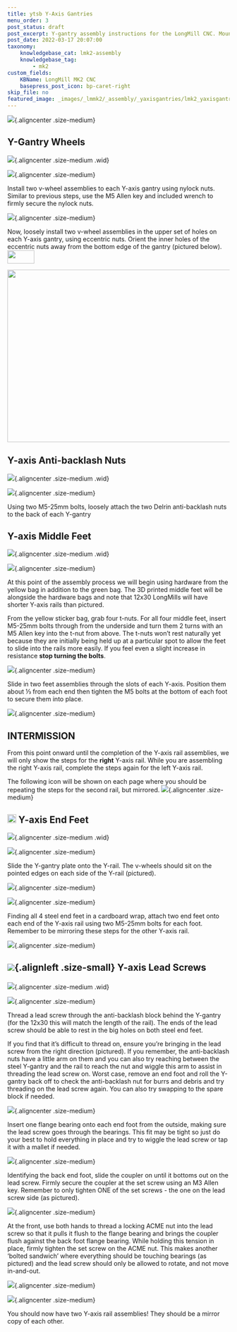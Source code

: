 ```yaml
---
title: ytsb Y-Axis Gantries
menu_order: 3
post_status: draft
post_excerpt: Y-gantry assembly instructions for the LongMill CNC. Mounting the V-wheels, motor, anti-backlash nut, drag chain mounts and shoulder brackets.
post_date: 2022-03-17 20:07:00
taxonomy:
    knowledgebase_cat: lmk2-assembly
    knowledgebase_tag:
        - mk2
custom_fields:
    KBName: LongMill MK2 CNC
    basepress_post_icon: bp-caret-right
skip_file: no
featured_image: _images/_lmmk2/_assembly/_yaxisgantries/lmk2_yaxisgantries_title-Y-Axis.png
---
```


![](/_images/_lmmk2/_assembly/_yaxisgantries/lmk2_yaxisgantries_title-Y-Axis.png){.aligncenter .size-medium}

<h2>Y-Gantry Wheels</h2>

![](/_images/_lmmk2/_assembly/_yaxisgantries/lmk2_yaxisgantries_header-Y-Axis-Gantries_1.png){.aligncenter .size-medium .wid}

![](/_images/_lmmk2/_assembly/_yaxisgantries/lmk2_yaxisgantries_Y-Axis-Gantries_2.png){.aligncenter .size-medium}

Install two v-wheel assemblies to each Y-axis gantry using nylock nuts. Similar to previous steps, use the M5 Allen key and included wrench to firmly secure the nylock nuts.

![](/_images/_lmmk2/_assembly/_yaxisgantries/lmk2_yaxisgantries_Y-Axis-Gantries_1.png){.aligncenter .size-medium}

Now, loosely install two v-wheel assemblies in the upper set of holes on each Y-axis gantry, using eccentric nuts. Orient the inner holes of the eccentric nuts away from the bottom edge of the gantry (pictured below). <img class="non alignnone wp-image-4869" src="https://resources.sienci.com/wp-content/uploads/2025/02/lmk2_xzaxes_48EX-symbol.png" alt="" width="61" height="30" />

<a href="https://resources.sienci.com/view/48x30-longmill-mk2-accompanying-manual/#ex-y-gantry-assembly"><img class="fortye aligncenter wp-image-3932 size-medium" src="https://resources.sienci.com/wp-content/uploads/2022/03/V-wheelSidebyside-850x391.png" alt="" width="850" height="391" /></a>

<h2>Y-axis Anti-backlash Nuts</h2>

![](/_images/_lmmk2/_assembly/_yaxisgantries/lmk2_yaxisgantries_header-1-1.jpg){.aligncenter .size-medium .wid}

![](/_images/_lmmk2/_assembly/_yaxisgantries/lmk2_yaxisgantries_Y-Axis-Gantries_4.png){.aligncenter .size-medium}

Using two M5-25mm bolts, loosely attach the two Delrin anti-backlash nuts to the back of each Y-gantry

<h2>Y-axis Middle Feet</h2>

![](/_images/_lmmk2/_assembly/_yaxisgantries/lmk2_yaxisgantries_MK2-26_1.jpg){.aligncenter .size-medium .wid}

![](/_images/_lmmk2/_assembly/_yaxisgantries/lmk2_yaxisgantries_Y-Axis-Gantries_5.png){.aligncenter .size-medium}

At this point of the assembly process we will begin using hardware from the yellow bag in addition to the green bag. The 3D printed middle feet will be alongside the hardware bags and note that 12x30 LongMills will have shorter Y-axis rails than pictured.

From the yellow sticker bag, grab four t-nuts. For all four middle feet, insert M5-25mm bolts through from the underside and turn them 2 turns with an M5 Allen key into the t-nut from above. The t-nuts won’t rest naturally yet because they are initially being held up at a particular spot to allow the feet to slide into the rails more easily. If you feel even a slight increase in resistance <b>stop turning the bolts</b>.

![](/_images/_lmmk2/_assembly/_yaxisgantries/lmk2_yaxisgantries_Y-Axis-Gantries_6.png){.aligncenter .size-medium}

Slide in two feet assemblies through the slots of each Y-axis. Position them about ⅓ from each end then tighten the M5 bolts at the bottom of each foot to secure them into place.

![](/_images/_lmmk2/_assembly/_yaxisgantries/lmk2_yaxisgantries_Y-Axis-Gantries_7.png){.aligncenter .size-medium}

<h2>INTERMISSION</h2>

From this point onward until the completion of the Y-axis rail assemblies, we will only show the steps for the <b>right</b> Y-axis rail. While you are assembling the right Y-axis rail, complete the steps again for the left Y-axis rail.

The following icon will be shown on each page where you should be repeating the steps for the second rail, but mirrored.
![](/_images/_lmmk2/_assembly/_yaxisgantries/lmk2_yaxisgantries_Mirror-Mode-intro.png){.aligncenter .size-medium}

<h2><img class="non alignnone wp-image-3130" src="https://resources.sienci.com/wp-content/uploads/2022/03/Mirror-Mode-icon.png" alt="" width="20" height="20" /> Y-axis End Feet</h2>

![](/_images/_lmmk2/_assembly/_yaxisgantries/lmk2_yaxisgantries_Header-Y-Axis-Gantries.png){.aligncenter .size-medium .wid}

![](/_images/_lmmk2/_assembly/_yaxisgantries/lmk2_yaxisgantries_MK2-29_2.jpg){.aligncenter .size-medium}

Slide the Y-gantry plate onto the Y-rail. The v-wheels should sit on the pointed edges on each side of the Y-rail (pictured).

![](/_images/_lmmk2/_assembly/_yaxisgantries/lmk2_yaxisgantries_Dev-wheels.jpg){.aligncenter .size-medium}

![](/_images/_lmmk2/_assembly/_yaxisgantries/lmk2_yaxisgantries_Y-Axis-Gantries_9.png){.aligncenter .size-medium}

Finding all 4 steel end feet in a cardboard wrap, attach two end feet onto each end of the Y-axis rail using two M5-25mm bolts for each foot. Remember to be mirroring these steps for the other Y-axis rail.

![](/_images/_lmmk2/_assembly/_yaxisgantries/lmk2_yaxisgantries_MK2-30_2.jpg){.aligncenter .size-medium}

<h2>

![](</_images/_lmmk2/_assembly/_yaxisgantries/lmk2_yaxisgantries_Mirror-Mode-icon .png>){.alignleft .size-small} Y-axis Lead Screws</h2>

![](/_images/_lmmk2/_assembly/_yaxisgantries/lmk2_yaxisgantries_header-4.jpg){.aligncenter .size-medium .wid}

![](/_images/_lmmk2/_assembly/_yaxisgantries/lmk2_yaxisgantries_MK2-31_2.jpg){.aligncenter .size-medium}

Thread a lead screw through the anti-backlash block behind the Y-gantry (for the 12x30 this will match the length of the rail). The ends of the lead screw should be able to rest in the big holes on both steel end feet.

If you find that it’s difficult to thread on, ensure you’re bringing in the lead screw from the right direction (pictured). If you remember, the anti-backlash nuts have a little arm on them and you can also try reaching between the steel Y-gantry and the rail to reach the nut and wiggle this arm to assist in threading the lead screw on. Worst case, remove an end foot and roll the Y-gantry back off to check the anti-backlash nut for burrs and debris and try threading on the lead screw again. You can also try swapping to the spare block if needed.

![](/_images/_lmmk2/_assembly/_yaxisgantries/lmk2_yaxisgantries_MK2-32_1.jpg){.aligncenter .size-medium}

Insert one flange bearing onto each end foot from the outside, making sure the lead screw goes through the bearings. This fit may be tight so just do your best to hold everything in place and try to wiggle the lead screw or tap it with a mallet if needed.

![](/_images/_lmmk2/_assembly/_yaxisgantries/lmk2_yaxisgantries_Y-Axis-Gantries_11.png){.aligncenter .size-medium}

Identifying the back end foot, slide the coupler on until it bottoms out on the lead screw. Firmly secure the coupler at the set screw using an M3 Allen key. Remember to only tighten ONE of the set screws - the one on the lead screw side (as pictured).

![](/_images/_lmmk2/_assembly/_yaxisgantries/lmk2_yaxisgantries_Y-Axis-Gantries_12.png){.aligncenter .size-medium}

At the front, use both hands to thread a locking ACME nut into the lead screw so that it pulls it flush to the flange bearing and brings the coupler flush against the back foot flange bearing. While holding this tension in place, firmly tighten the set screw on the ACME nut. This makes another ‘bolted sandwich’ where everything should be touching bearings (as pictured) and the lead screw should only be allowed to rotate, and not move in-and-out.

![](/_images/_lmmk2/_assembly/_yaxisgantries/lmk2_yaxisgantries_tripple-turn-annotation-nut.jpg){.aligncenter .size-medium}

![](/_images/_lmmk2/_assembly/_yaxisgantries/lmk2_yaxisgantries_double-rail-new-nut-on-end.jpg){.aligncenter .size-medium}

You should now have two Y-axis rail assemblies! They should be a mirror copy of each other.
